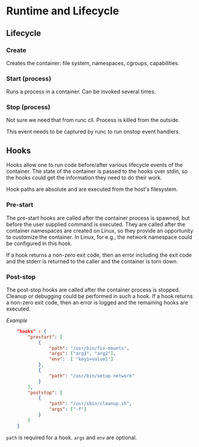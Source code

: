 # Runtime and Lifecycle

## Lifecycle

### Create

Creates the container: file system, namespaces, cgroups, capabilities.

### Start (process)

Runs a process in a container. Can be invoked several times.

### Stop (process)

Not sure we need that from runc cli. Process is killed from the outside.

This event needs to be captured by runc to run onstop event handlers.

## Hooks
Hooks allow one to run code before/after various lifecycle events of the container.
The state of the container is passed to the hooks over stdin, so the hooks could get the information they need to do their work.

Hook paths are absolute and are executed from the host's filesystem.

### Pre-start
The pre-start hooks are called after the container process is spawned, but before the user supplied command is executed.
They are called after the container namespaces are created on Linux, so they provide an opportunity to customize the container.
In Linux, for e.g., the network namespace could be configured in this hook.

If a hook returns a non-zero exit code, then an error including the exit code and the stderr is returned to the caller and the container is torn down.

### Post-stop
The post-stop hooks are called after the container process is stopped. Cleanup or debugging could be performed in such a hook.
If a hook returns a non-zero exit code, then an error is logged and the remaining hooks are executed.

*Example*

```json
    "hooks" : {
        "prestart": [
            {
                "path": "/usr/bin/fix-mounts",
                "args": ["arg1", "arg2"],
                "env":  [ "key1=value1"]
            },
            {
                "path": "/usr/bin/setup-network"
            }
        ],
        "poststop": [
            {
                "path": "/usr/sbin/cleanup.sh",
                "args": ["-f"]
            }
        ]
    }
```

`path` is required for a hook. `args` and `env` are optional.
